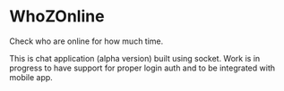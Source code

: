 # WhoZOnline
Check who are online for how much time.

This is chat application (alpha version) built using socket.
Work is in progress to have support for proper login auth and to be integrated with mobile app.
